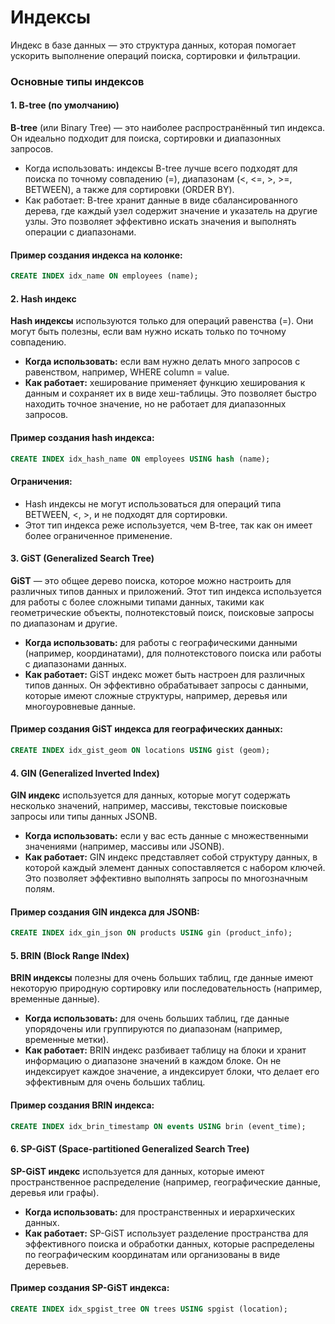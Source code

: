 # Индексы
Индекс в базе данных — это структура данных, которая помогает ускорить выполнение операций поиска, сортировки и фильтрации.

### Основные типы индексов

#### 1. B-tree (по умолчанию)
   **B-tree** (или Binary Tree) — это наиболее распространённый тип индекса. Он идеально подходит для поиска, сортировки и диапазонных запросов.

- Когда использовать: индексы B-tree лучше всего подходят для поиска по точному совпадению (=), диапазонам (<, <=, >, >=, BETWEEN), а также для сортировки (ORDER BY).
- Как работает: B-tree хранит данные в виде сбалансированного дерева, где каждый узел содержит значение и указатель на другие узлы. Это позволяет эффективно искать значения и выполнять операции с диапазонами.
#### Пример создания индекса на колонке:

```sql
CREATE INDEX idx_name ON employees (name);
```

#### 2. Hash индекс
   **Hash индексы** используются только для операций равенства (=). Они могут быть полезны, если вам нужно искать только по точному совпадению.

- **Когда использовать:** если вам нужно делать много запросов с равенством, например, WHERE column = value.
- **Как работает:** хеширование применяет функцию хеширования к данным и сохраняет их в виде хеш-таблицы. Это позволяет быстро находить точное значение, но не работает для диапазонных запросов.
#### Пример создания hash индекса:

```sql
CREATE INDEX idx_hash_name ON employees USING hash (name);
```
#### Ограничения:
- Hash индексы не могут использоваться для операций типа BETWEEN, <, >, и не подходят для сортировки.
- Этот тип индекса реже используется, чем B-tree, так как он имеет более ограниченное применение.
#### 3. GiST (Generalized Search Tree)
   **GiST** — это общее дерево поиска, которое можно настроить для различных типов данных и приложений. Этот тип индекса используется для работы с более сложными типами данных, такими как геометрические объекты, полнотекстовый поиск, поисковые запросы по диапазонам и другие.

- **Когда использовать:** для работы с географическими данными (например, координатами), для полнотекстового поиска или работы с диапазонами данных.
- **Как работает:** GiST индекс может быть настроен для различных типов данных. Он эффективно обрабатывает запросы с данными, которые имеют сложные структуры, например, деревья или многоуровневые данные.
#### Пример создания GiST индекса для географических данных:

```sql
CREATE INDEX idx_gist_geom ON locations USING gist (geom);
```
#### 4. GIN (Generalized Inverted Index)
   **GIN индекс** используется для данных, которые могут содержать несколько значений, например, массивы, текстовые поисковые запросы или типы данных JSONB.

- **Когда использовать:** если у вас есть данные с множественными значениями (например, массивы или JSONB).
- **Как работает:** GIN индекс представляет собой структуру данных, в которой каждый элемент данных сопоставляется с набором ключей. Это позволяет эффективно выполнять запросы по многозначным полям.
#### Пример создания GIN индекса для JSONB:
```sql
CREATE INDEX idx_gin_json ON products USING gin (product_info);
```
#### 5. BRIN (Block Range INdex)
   **BRIN индексы** полезны для очень больших таблиц, где данные имеют некоторую природную сортировку или последовательность (например, временные данные).
- **Когда использовать:** для очень больших таблиц, где данные упорядочены или группируются по диапазонам (например, временные метки).
- **Как работает:** BRIN индекс разбивает таблицу на блоки и хранит информацию о диапазоне значений в каждом блоке. Он не индексирует каждое значение, а индексирует блоки, что делает его эффективным для очень больших таблиц.
#### Пример создания BRIN индекса:

```sql
CREATE INDEX idx_brin_timestamp ON events USING brin (event_time);
```
#### 6. SP-GiST (Space-partitioned Generalized Search Tree)
   **SP-GiST индекс** используется для данных, которые имеют пространственное распределение (например, географические данные, деревья или графы).
- **Когда использовать:** для пространственных и иерархических данных.
- **Как работает:** SP-GiST использует разделение пространства для эффективного поиска и обработки данных, которые распределены по географическим координатам или организованы в виде деревьев.
#### Пример создания SP-GiST индекса:

```sql
CREATE INDEX idx_spgist_tree ON trees USING spgist (location);
```


